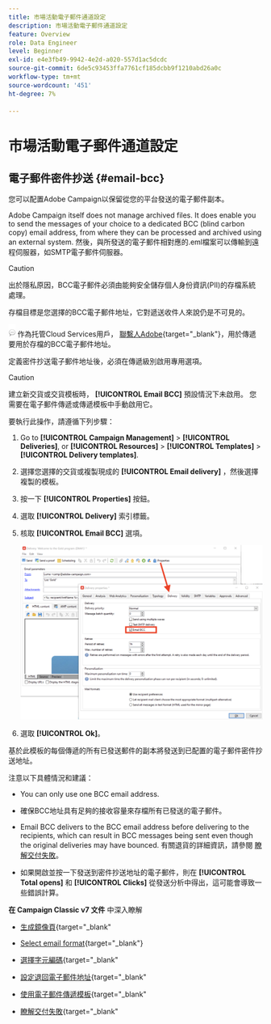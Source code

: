 ```yaml
---
title: 市場活動電子郵件通道設定
description: 市場活動電子郵件通道設定
feature: Overview
role: Data Engineer
level: Beginner
exl-id: e4e3fb49-9942-4e2d-a020-557d1ac5dcdc
source-git-commit: 6de5c93453ffa7761cf185dcbb9f1210abd26a0c
workflow-type: tm+mt
source-wordcount: '451'
ht-degree: 7%

---
```


# 市場活動電子郵件通道設定

## 電子郵件密件抄送 {#email-bcc}

<!--
>[!NOTE]
>
>This capability is available starting Campaign v8.3. To check your version, refer to [this section](../start/compatibility-matrix.md#how-to-check-your-campaign-version-and-buildversion)-->

您可以配置Adobe Campaign以保留從您的平台發送的電子郵件副本。

Adobe Campaign itself does not manage archived files. It does enable you to send the messages of your choice to a dedicated BCC (blind carbon copy) email address, from where they can be processed and archived using an external system. 然後，與所發送的電子郵件相對應的.eml檔案可以傳輸到遠程伺服器，如SMTP電子郵件伺服器。

>[!CAUTION]
>
>出於隱私原因，BCC電子郵件必須由能夠安全儲存個人身份資訊(PII)的存檔系統處理。

存檔目標是您選擇的BCC電子郵件地址，它對遞送收件人來說仍是不可見的。

![](../assets/do-not-localize/speech.png)  作為托管Cloud Services用戶， [聯繫人Adobe](../start/campaign-faq.md#support){target=&quot;_blank&quot;}，用於傳遞要用於存檔的BCC電子郵件地址。

定義密件抄送電子郵件地址後，必須在傳遞級別啟用專用選項。

>[!CAUTION]
>
>建立新交貨或交貨模板時， **[!UICONTROL Email BCC]** 預設情況下未啟用。 您需要在電子郵件傳遞或傳遞模板中手動啟用它。


要執行此操作，請遵循下列步驟：

1. Go to **[!UICONTROL Campaign Management]** > **[!UICONTROL Deliveries]**, or **[!UICONTROL Resources]** > **[!UICONTROL Templates]** > **[!UICONTROL Delivery templates]**.
1. 選擇您選擇的交貨或複製現成的 **[!UICONTROL Email delivery]** ，然後選擇複製的模板。
1. 按一下 **[!UICONTROL Properties]** 按鈕。
1. 選取 **[!UICONTROL Delivery]** 索引標籤。
1. 核取 **[!UICONTROL Email BCC]** 選項。

   ![](assets/email-bcc.png)

1. 選取 **[!UICONTROL Ok]**。

基於此模板的每個傳遞的所有已發送郵件的副本將發送到已配置的電子郵件密件抄送地址。

注意以下具體情況和建議：

* You can only use one BCC email address.

* 確保BCC地址具有足夠的接收容量來存檔所有已發送的電子郵件。

* Email BCC <!--with Enhanced MTA--> delivers to the BCC email address before delivering to the recipients, which can result in BCC messages being sent even though the original deliveries may have bounced. 有關退貨的詳細資訊，請參閱 [瞭解交付失敗](../send/delivery-failures.md)。

* 如果開啟並按一下發送到密件抄送地址的電子郵件，則在 **[!UICONTROL Total opens]** 和 **[!UICONTROL Clicks]** 從發送分析中得出，這可能會導致一些錯誤計算。

<!--Only successfully sent emails are taken in account, bounces are not.-->

**在 Campaign Classic v7 文件** 中深入瞭解

* [生成鏡像頁](https://experienceleague.adobe.com/docs/campaign-classic/using/sending-messages/sending-emails/sending-an-email/email-parameters.html#generating-mirror-page){target=&quot;_blank&quot;

* [Select email format](https://experienceleague.adobe.com/docs/campaign-classic/using/sending-messages/sending-emails/sending-an-email/email-parameters.html#selecting-message-formats){target=&quot;_blank&quot;}

* [選擇字元編碼](https://experienceleague.adobe.com/docs/campaign-classic/using/sending-messages/sending-emails/sending-an-email/email-parameters.html#character-encoding){target=&quot;_blank&quot;

* [設定退回電子郵件地址](https://experienceleague.adobe.com/docs/campaign-classic/using/sending-messages/sending-emails/sending-an-email/email-parameters.html#managing-bounce-emails){target=&quot;_blank&quot;

* [使用電子郵件傳遞模板](https://experienceleague.adobe.com/docs/campaign-classic/using/sending-messages/using-delivery-templates/about-templates.html?lang=zh-Hant){target=&quot;_blank&quot;

* [瞭解交付失敗](https://experienceleague.adobe.com/docs/campaign-classic/using/sending-messages/monitoring-deliveries/understanding-delivery-failures.html){target=&quot;_blank&quot;
